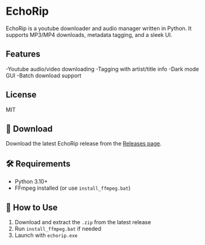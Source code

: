 # EchoRip
EchoRip is a youtube downloader and audio manager written in Python. It supports MP3/MP4 downloads, metadata tagging, and a sleek UI.

## Features
-Youtube audio/video downloading
-Tagging with artist/title info
-Dark mode GUI
-Batch download support

## License
MIT

## 🚀 Download

Download the latest EchoRip release from the [Releases page]().

## 🛠️ Requirements

- Python 3.10+
- FFmpeg installed (or use `install_ffmpeg.bat`)

## 🧱 How to Use

1. Download and extract the `.zip` from the latest release
2. Run `install_ffmpeg.bat` if needed
3. Launch with `echorip.exe` 
